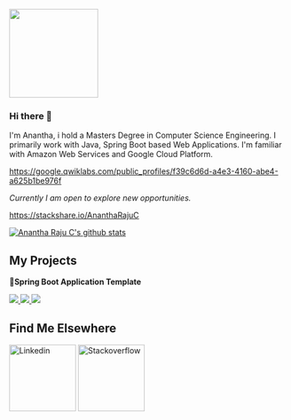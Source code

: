 <p><a target="_blank" rel="noopener noreferrer" ><img src="https://camo.githubusercontent.com/00b7ae13c82bf907556f1184eb865122a41ea7c3/68747470733a2f2f6f63746f6465782e6769746875622e636f6d2f696d616765732f6461667470756e6b746f6361742d74686f6d61732e676966" height="160px" width="160px" style="max-width:100%;"></a></p>

### Hi there 👋  

I'm Anantha, i hold a Masters Degree in Computer Science Engineering. I primarily work with Java, Spring Boot based Web Applications. I'm familiar with Amazon Web Services and Google Cloud Platform.

https://google.qwiklabs.com/public_profiles/f39c6d6d-a4e3-4160-abe4-a625b1be976f

*Currently I am open to explore new opportunities.*

https://stackshare.io/AnanthaRajuC   

[![Anantha Raju C's github stats](https://github-readme-stats.vercel.app/api?username=anantharajuc&show_icons=true)](https://github.com/anantharajuc/github-readme-stats)

<h2>My Projects</h2>

<p>
<strong>
<g-emoji class="g-emoji" alias="baby" fallback-src="https://github.githubassets.com/images/icons/emoji/unicode/1f476.png">👶</g-emoji>Spring Boot Application Template</strong>
</p>

<p>
<a href="https://github.com/Spring-Boot-Framework/Spring-Boot-Application-Template" rel="nofollow">
<img src="https://img.shields.io/github/forks/Spring-Boot-Framework/Spring-Boot-Application-Template" style="max-width:100%;">
</a> 
<a href="https://github.com/Spring-Boot-Framework/Spring-Boot-Application-Template" rel="nofollow">
<img src="https://img.shields.io/github/stars/Spring-Boot-Framework/Spring-Boot-Application-Template" style="max-width:100%;">
</a> 
<a href="https://travis-ci.org/Spring-Boot-Framework/Spring-Boot-Application-Template" rel="nofollow">
<img src="https://travis-ci.org/Spring-Boot-Framework/Spring-Boot-Application-Template.svg?branch=master" style="max-width:100%;">
</a> 
</p>

<h2>Find Me Elsewhere</h2>
<p>
  <a href="https://in.linkedin.com/in/anantharajuc" rel="nofollow">
  <img src="https://cdn2.iconfinder.com/data/icons/social-media-2285/512/1_Linkedin_unofficial_colored_svg-256.png" height="120px" width="120px" alt="Linkedin" style="max-width:100%;"></a>
  <a href="https://stackoverflow.com/users/3711562/anantha-raju-c" rel="nofollow">
  <img src="https://cdn2.iconfinder.com/data/icons/social-icons-color/512/stackoverflow-256.png" height="120px" width="120px" alt="Stackoverflow" style="max-width:100%;"></a>
</p>

<!--
**AnanthaRajuC/AnanthaRajuC** is a ✨ _special_ ✨ repository because its `README.md` (this file) appears on your GitHub profile.

Here are some ideas to get you started:

- 🔭 I’m currently working on ...
- 🌱 I’m currently learning ...
- 👯 I’m looking to collaborate on ...
- 🤔 I’m looking for help with ...
- 💬 Ask me about ...
- 📫 How to reach me: ...
- 😄 Pronouns: ...
- ⚡ Fun fact: ...
-->
